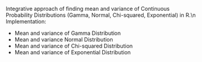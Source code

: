 Integrative approach of finding mean and variance of Continuous Probability Distributions (Gamma, Normal, Chi-squared, Exponential) in R.\n
Implementation:
* Mean and variance of Gamma Distribution
* Mean and variance Normal Distribution
* Mean and variance of Chi-squared Distribution
* Mean and variance of Exponential Distribution
